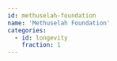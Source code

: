 ```yaml
---
id: methuselah-foundation
name: 'Methuselah Foundation'
categories:
  - id: longevity
    fraction: 1
---
```

